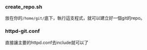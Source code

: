 ### create_repo.sh

放在你的`/home/git/`底下，執行這支程式，就可以建立好一個git的repo。

### httpd-git.conf

直接讓主要的httpd.conf去include就可以了
